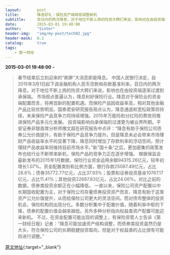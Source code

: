 ```yaml
---
layout:       post
title:        降息好礼：保险资产端再现调整新机
subtitle:     百日内的两次降息，对于地位不断上扬的险资大鳄们来说，影响也在由投资端逐渐过渡到承保端。
date:         2015-03-01 19:48:00
author:       "Sinter"
header-img:   "img/my-post/tech02.jpg"
header-mask:  0.3
catalog:      true
tags:
    - 第一财经
---
```


**2015-03-01 19:48:00**  **-**

> 春节结束后立刻迎来的“刷屏”大消息即是降息。
中国人民银行决定，自2015年3月1日起下调金融机构人民币贷款和存款基准利率。百日内的两次降息，对于地位不断上扬的险资大鳄们来说，影响也在由投资端逐渐过渡到承保端。
市场观点普遍认为，降息利好保险行业。降息对于保险业的资金端配置而言，将再现新的配置机遇。而保险产品因收益率高，相对其他金融产品比较优势明显。国泰君安研究报告观点认为，降息通道和宽松政策将持续，未来保险产品竞争力将持续增强。2015年万能险和分红险的费改将推进保险产品多元化发展。
投资端影响向承保端的过渡更为被业界所期。平安证券非银首席分析师缴文超在研究报告中点评：“降息有助于保险公司债券公允价值提升，有助于保险产品竞争力提升。但是降息未必会带来市场理财产品收益率水平的显著下降，降息同时增加了存款利率的浮动空间，预计理财产品收益率将维持目前市场水平。”新“国十条”之后，更加密集的政策发布也给行业不断带来新机，保险产品的竞争力正在逐步增强。
根据保监会最新发布的2015年1月数据，保险行业资金运用余额94315.26亿元，较年初增长1.07%。资金配置类别和比例方面，银行存款25087.49亿元，占比26.6%；债券35772.77亿元，占比37.93%；股票和证券投资基金10767.17亿元，占比11.41%；其他投资22687.83亿元，占比24.06%。对比之前的数据，债券类投资余额正在小幅降低。
一直以来，保险公司资产配置以中长期固收配置为主，对于保险公司存量债券投资资产而言，降息有助于这类资产公允价值提升，从而给保险公司更大的灵活空间。而对债市整体的投资机会，保险机构则出现分化。多数分析集中于配置价值，随着利率中枢的下降，债券的配置价值会越来越低。另外多种分析指向权益类资产配置可能迎来新机。
不过，在资金配置可能出现的调整上，有保险资管人士告诉《第一财经日报》记者：“降息可能加速资产结构调整，而债券类投资虽然仍是大头，符合保险公司的长期稳健投资取向，但是对于权益类的占比很有可能将进行调整。”


[原文地址](http://www.yicai.com/news/4579937.html){:target="_blank"}


